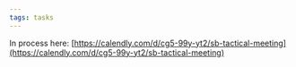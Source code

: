 ```yaml
---
tags: tasks
---
```

In process here: [https://calendly.com/d/cg5-99y-yt2/sb-tactical-meeting](https://calendly.com/d/cg5-99y-yt2/sb-tactical-meeting) 